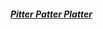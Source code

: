 
##### [Pitter Patter Platter](https://play.picoctf.org/practice/challenge/87?difficulty=2&page=13&solved=1)

